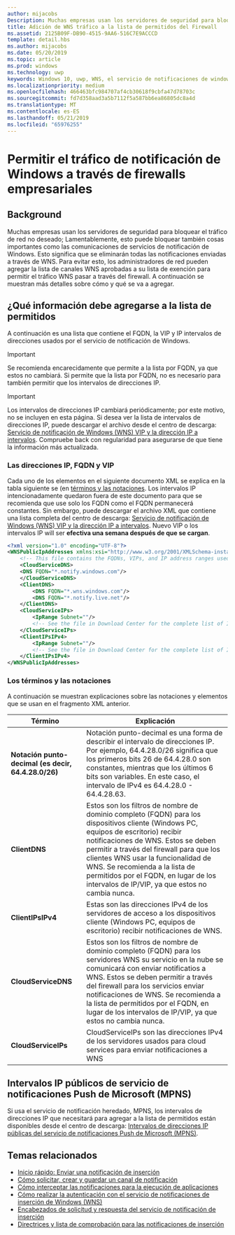 ```yaml
---
author: mijacobs
Description: Muchas empresas usan los servidores de seguridad para bloquear el tráfico no deseado. Este documento describe cómo permitir el tráfico WNS pasar a través de firewalls.
title: Adición de WNS tráfico a la lista de permitidos del Firewall
ms.assetid: 2125B09F-DB90-4515-9AA6-516C7E9ACCCD
template: detail.hbs
ms.author: mijacobs
ms.date: 05/20/2019
ms.topic: article
ms.prod: windows
ms.technology: uwp
keywords: Windows 10, uwp, WNS, el servicio de notificaciones de windows, notificación, windows, firewall, solución de problemas, IP, el tráfico, enterprise, red, IPv4, VIP, FQDN, dirección IP pública
ms.localizationpriority: medium
ms.openlocfilehash: 466463bfc984707af4cb30618f9cbfa47d78703c
ms.sourcegitcommit: fd7d358aad3a5b7112f5a587bb6ea86805dc8a4d
ms.translationtype: MT
ms.contentlocale: es-ES
ms.lasthandoff: 05/21/2019
ms.locfileid: "65976255"
---
```

# <a name="allowing-windows-notification-traffic-through-enterprise-firewalls"></a>Permitir el tráfico de notificación de Windows a través de firewalls empresariales

## <a name="background"></a>Background
Muchas empresas usan los servidores de seguridad para bloquear el tráfico de red no deseado; Lamentablemente, esto puede bloquear también cosas importantes como las comunicaciones de servicios de notificación de Windows. Esto significa que se eliminarán todas las notificaciones enviadas a través de WNS. Para evitar esto, los administradores de red pueden agregar la lista de canales WNS aprobadas a su lista de exención para permitir el tráfico WNS pasar a través del firewall. A continuación se muestran más detalles sobre cómo y qué se va a agregar. 


## <a name="what-information-should-be-added-to-the-allowlist"></a>¿Qué información debe agregarse a la lista de permitidos
A continuación es una lista que contiene el FQDN, la VIP y IP intervalos de direcciones usados por el servicio de notificación de Windows. 

> [!IMPORTANT]
> Se recomienda encarecidamente que permite a la lista por FQDN, ya que estos no cambiará. Si permite que la lista por FQDN, no es necesario para también permitir que los intervalos de direcciones IP.

> [!IMPORTANT]
> Los intervalos de direcciones IP cambiará periódicamente; por este motivo, no se incluyen en esta página. Si desea ver la lista de intervalos de direcciones IP, puede descargar el archivo desde el centro de descarga: [Servicio de notificación de Windows (WNS) VIP y la dirección IP a intervalos](https://www.microsoft.com/download/details.aspx?id=44238). Compruebe back con regularidad para asegurarse de que tiene la información más actualizada. 


### <a name="fqdns-vips-and-ips"></a>Las direcciones IP, FQDN y VIP
Cada uno de los elementos en el siguiente documento XML se explica en la tabla siguiente se (en [términos y las notaciones](#terms-and-notations). Los intervalos IP intencionadamente quedaron fuera de este documento para que se recomienda que use solo los FQDN como el FQDN permanecerá constantes. Sin embargo, puede descargar el archivo XML que contiene una lista completa del centro de descarga: [Servicio de notificación de Windows (WNS) VIP y la dirección IP a intervalos](https://www.microsoft.com/download/details.aspx?id=44238). Nuevo VIP o los intervalos IP will ser **efectiva una semana después de que se cargan**.

```XML
<?xml version="1.0" encoding="UTF-8"?>
<WNSPublicIpAddresses xmlns:xsi="http://www.w3.org/2001/XMLSchema-instance" xmlns:xsd="http://www.w3.org/2001/XMLSchema">
    <!-- This file contains the FQDNs, VIPs, and IP address ranges used by the Windows Notification Service. A new text file will be uploaded every time a new VIP or IP range is released in production.  Please copy the below information and perform the necessary changes on your site. Endpoints in CloudService nodes are used for cloud services to send notifications to WNS. Endpoints in Client nodes are used by devices to receive notifications from WNS. --> 
    <CloudServiceDNS>
    <DNS FQDN="*.notify.windows.com"/>
    </CloudServiceDNS>
    <ClientDNS>
        <DNS FQDN="*.wns.windows.com"/>
        <DNS FQDN="*.notify.live.net"/>
    </ClientDNS>
    <CloudServiceIPs>
        <IpRange Subnet=""/>
        <!-- See the file in Download Center for the complete list of IP ranges -->
    </CloudServiceIPs>
    <ClientIPsIPv4>
        <IpRange Subnet=""/>
        <!-- See the file in Download Center for the complete list of IP ranges -->
    </ClientIPsIPv4>
</WNSPublicIpAddresses>

```

### <a name="terms-and-notations"></a>Los términos y las notaciones
A continuación se muestran explicaciones sobre las notaciones y elementos que se usan en el fragmento XML anterior.

| Término | Explicación |
|---|---|
| **Notación punto-decimal (es decir, 64.4.28.0/26)** | Notación punto-decimal es una forma de describir el intervalo de direcciones IP. Por ejemplo, 64.4.28.0/26 significa que los primeros bits 26 de 64.4.28.0 son constantes, mientras que los últimos 6 bits son variables.  En este caso, el intervalo de IPv4 es 64.4.28.0 - 64.4.28.63. |
| **ClientDNS** | Estos son los filtros de nombre de dominio completo (FQDN) para los dispositivos cliente (Windows PC, equipos de escritorio) recibir notificaciones de WNS. Estos se deben permitir a través del firewall para que los clientes WNS usar la funcionalidad de WNS.  Se recomienda a la lista de permitidos por el FQDN, en lugar de los intervalos de IP/VIP, ya que estos no cambia nunca. |
| **ClientIPsIPv4** | Estas son las direcciones IPv4 de los servidores de acceso a los dispositivos cliente (Windows PC, equipos de escritorio) recibir notificaciones de WNS. |
| **CloudServiceDNS** | Estos son los filtros de nombre de dominio completo (FQDN) para los servidores WNS su servicio en la nube se comunicará con enviar notificatios a WNS. Estos se deben permitir a través del firewall para los servicios enviar notificaciones de WNS.  Se recomienda a la lista de permitidos por el FQDN, en lugar de los intervalos de IP/VIP, ya que estos no cambia nunca.|
| **CloudServiceIPs** | CloudServiceIPs son las direcciones IPv4 de los servidores usados para cloud services para enviar notificaciones a WNS  |


## <a name="microsoft-push-notifications-service-mpns-public-ip-ranges"></a>Intervalos IP públicos de servicio de notificaciones Push de Microsoft (MPNS)
Si usa el servicio de notificación heredado, MPNS, los intervalos de direcciones IP que necesitará para agregar a la lista de permitidos están disponibles desde el centro de descarga: [Intervalos de direcciones IP públicas del servicio de notificaciones Push de Microsoft (MPNS)](https://www.microsoft.com/download/details.aspx?id=44535).


## <a name="related-topics"></a>Temas relacionados

* [Inicio rápido: Enviar una notificación de inserción](https://msdn.microsoft.com/library/windows/apps/xaml/hh868252)
* [Cómo solicitar, crear y guardar un canal de notificación](https://msdn.microsoft.com/library/windows/apps/hh465412)
* [Cómo interceptar las notificaciones para la ejecución de aplicaciones](https://msdn.microsoft.com/library/windows/apps/xaml/jj709907.aspx)
* [Cómo realizar la autenticación con el servicio de notificaciones de inserción de Windows (WNS)](https://msdn.microsoft.com/library/windows/apps/hh465407)
* [Encabezados de solicitud y respuesta del servicio de notificación de inserción](https://msdn.microsoft.com/library/windows/apps/hh465435)
* [Directrices y lista de comprobación para las notificaciones de inserción](https://msdn.microsoft.com/library/windows/apps/hh761462)
 
